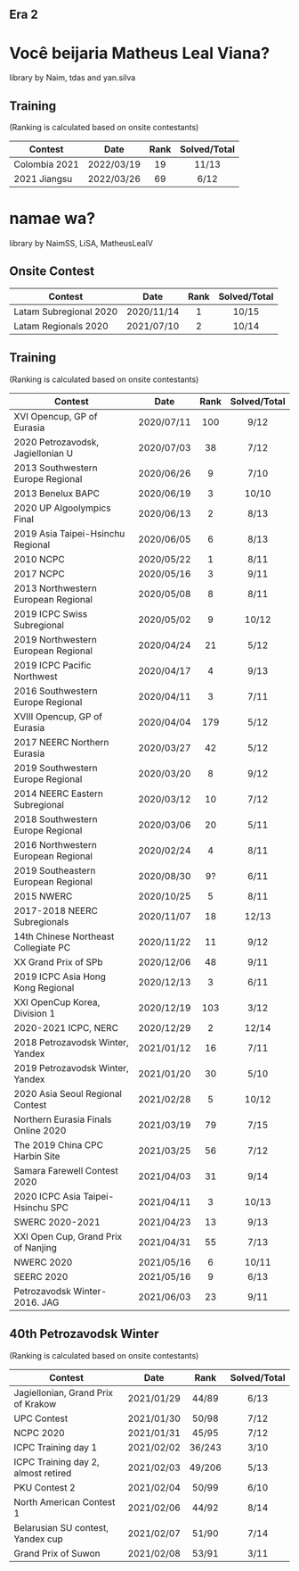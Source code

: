 ## Era 2
Você beijaria Matheus Leal Viana?
================
library by Naim, tdas and yan.silva

## Training
(Ranking is calculated based on onsite contestants)

| Contest                               | Date          | Rank | Solved/Total |
|---------------------------------------|:-------------:|:----:|:------------:|
| Colombia 2021                         | 2022/03/19    |  19  |    11/13     |
| 2021 Jiangsu                          | 2022/03/26    |  69  |     6/12     |



namae wa?
================

library by NaimSS, LiSA, MatheusLealV
## Onsite Contest
| Contest                     | Date          | Rank | Solved/Total |
|-----------------------------|:-------------:|:----:|:------------:|
| Latam Subregional 2020      | 2020/11/14    |   1  |     10/15    |
| Latam Regionals 2020        | 2021/07/10    |   2  |     10/14    |


## Training
(Ranking is calculated based on onsite contestants)

| Contest                               | Date          | Rank | Solved/Total |
|---------------------------------------|:-------------:|:----:|:------------:|
| XVI Opencup, GP of Eurasia            | 2020/07/11    |  100 |     9/12     |
| 2020 Petrozavodsk, Jagiellonian U     | 2020/07/03    |  38  |     7/12     |
| 2013 Southwestern Europe Regional     | 2020/06/26    |  9   |     7/10     |
| 2013 Benelux BAPC                     | 2020/06/19    |  3   |     10/10    |
| 2020 UP Algoolympics Final            | 2020/06/13    |  2   |     8/13     |
| 2019 Asia Taipei-Hsinchu Regional     | 2020/06/05    |  6   |     8/13     |
| 2010 NCPC                             | 2020/05/22    |  1   |     8/11     |
| 2017 NCPC                             | 2020/05/16    |  3   |     9/11     |
| 2013 Northwestern European Regional   | 2020/05/08    |  8   |     8/11     |
| 2019 ICPC Swiss Subregional           | 2020/05/02    |  9   |     10/12    |
| 2019 Northwestern European Regional   | 2020/04/24    |  21  |     5/12     |
| 2019 ICPC Pacific Northwest           | 2020/04/17    |  4   |     9/13     |
| 2016 Southwestern Europe Regional     | 2020/04/11    |  3   |     7/11     |
| XVIII Opencup, GP of Eurasia          | 2020/04/04    |  179 |     5/12     |
| 2017 NEERC Northern Eurasia           | 2020/03/27    |  42  |     5/12     |
| 2019 Southwestern Europe Regional     | 2020/03/20    |  8   |     9/12     |
| 2014 NEERC Eastern Subregional        | 2020/03/12    |  10  |     7/12     |
| 2018 Southwestern Europe Regional     | 2020/03/06    |  20  |     5/11     |
| 2016 Northwestern European Regional   | 2020/02/24    |  4   |     8/11     |
| 2019 Southeastern European Regional   | 2020/08/30    |  9?  |     6/11     |
| 2015 NWERC                            | 2020/10/25    |  5   |     8/11     |
| 2017-2018 NEERC Subregionals          | 2020/11/07    |  18  |     12/13    |
| 14th Chinese Northeast Collegiate PC  | 2020/11/22    |  11  |     9/12     |
| XX Grand Prix of SPb                  | 2020/12/06    |  48  |     9/11     |
| 2019 ICPC Asia Hong Kong Regional     | 2020/12/13    |  3   |     6/11     |
| XXI OpenCup Korea, Division 1         | 2020/12/19    |  103 |     3/12     |
| 2020-2021 ICPC, NERC                  | 2020/12/29    |  2   |     12/14    |
| 2018 Petrozavodsk Winter, Yandex      | 2021/01/12    |  16  |     7/11     |
| 2019 Petrozavodsk Winter, Yandex      | 2021/01/20    |  30  |     5/10     |
| 2020 Asia Seoul Regional Contest      | 2021/02/28    |  5   |     10/12    |
| Northern Eurasia Finals Online 2020   | 2021/03/19    |  79  |     7/15     |
| The 2019 China CPC Harbin Site        | 2021/03/25    |  56  |     7/12     |
|Samara Farewell Contest 2020           | 2021/04/03    |  31  |     9/14     |
|2020 ICPC Asia Taipei-Hsinchu SPC      | 2021/04/11    |  3   |     10/13    |
| SWERC 2020-2021                       | 2021/04/23    |  13  |     9/13     |                         
| XXI Open Cup, Grand Prix of Nanjing   | 2021/04/31    |  55  |     7/13     |
| NWERC 2020                            | 2021/05/16    |  6   |     10/11    |
| SEERC 2020                            | 2021/05/16    |  9   |      6/13    |
| Petrozavodsk Winter-2016. JAG         | 2021/06/03    |  23  |      9/11    |

## 40th Petrozavodsk Winter
(Ranking is calculated based on onsite contestants)

| Contest                               | Date          | Rank | Solved/Total |
|---------------------------------------|:-------------:|:----:|:------------:|
| Jagiellonian, Grand Prix of Krakow    | 2021/01/29    |44/89 |     6/13     |
| UPC Contest                           | 2021/01/30    |50/98 |     7/12     |
| NCPC 2020                             | 2021/01/31    |45/95 |     7/12     |
| ICPC Training day 1                   | 2021/02/02    |36/243|     3/10     |
| ICPC Training day 2, almost retired   | 2021/02/03    |49/206|     5/13     |
| PKU Contest 2                         | 2021/02/04    |50/99 |     6/10     |
| North American Contest 1              | 2021/02/06    |44/92 |     8/14     |
| Belarusian SU contest, Yandex cup     | 2021/02/07    |51/90 |     7/14     |
| Grand Prix of Suwon                   | 2021/02/08    |53/91 |     3/11     |



